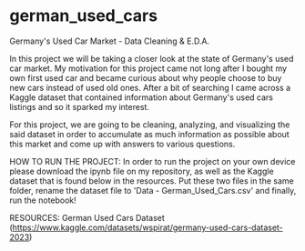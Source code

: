 # german_used_cars
Germany's Used Car Market - Data Cleaning & E.D.A.

In this project we will be taking a closer look at the state of Germany's used car market. My motivation for this project came not long
after I bought my own first used car and became curious about why people choose to buy new cars instead of used old ones. After a bit of searching
I came across a Kaggle dataset that contained information about Germany's used cars listings and so it sparked my interest.

For this project, we are going to be cleaning, analyzing, and visualizing the said dataset in order to accumulate as much information as possible
about this market and come up with answers to various questions.

HOW TO RUN THE PROJECT: In order to run the project on your own device please download the ipynb file on my repository, as well as the Kaggle
dataset that is found below in the resources. Put these two files in the same folder, rename the dataset file to 'Data - German_Used_Cars.csv'
and finally, run the notebook!

RESOURCES: German Used Cars Dataset (https://www.kaggle.com/datasets/wspirat/germany-used-cars-dataset-2023)
